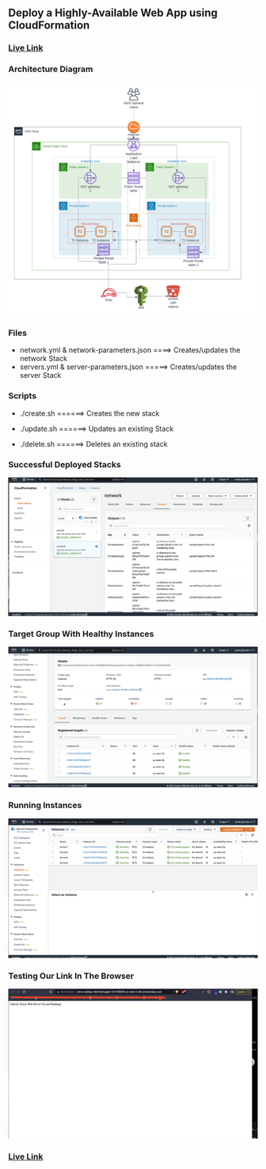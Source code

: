 ## Deploy a Highly-Available Web App using CloudFormation

### [Live Link](http://serve-webap-45mrl2yhsgab-1411785819.us-west-2.elb.amazonaws.com/)

### Architecture Diagram
![Architecture design](images/Udagram-diagram.png)

### Files 

* network.yml & network-parameters.json ====> Creates/updates the network Stack
* servers.yml & server-parameters.json =====> Creates/updates the server Stack

### Scripts
* ./create.sh ======> Creates the new stack

* ./update.sh ======> Updates an existing Stack

* ./delete.sh ======> Deletes an existing stack

### Successful Deployed Stacks
![Server STACK CREATION SCRIPT](images/stacks.png)

### Target Group With Healthy Instances
![Server STACK CREATION SCRIPT](images/targetgroups.png)

### Running Instances
![Server STACK CREATION SCRIPT](images/instances.png)

### Testing Our Link In The Browser
![Server STACK CREATION SCRIPT](images/websuccess.png)
### [Live Link](http://serve-webap-45mrl2yhsgab-1411785819.us-west-2.elb.amazonaws.com/)
